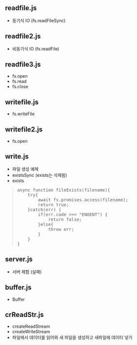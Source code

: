 ## readfile.js
* 동기식 IO (fs.readFileSync)

## readfile2.js
* 비동기식 IO (fs.readFile)

## readfile3.js
* fs.open
* fs.read
* fs.close

## writefile.js
* fs.writeFile

## writefile2.js
* fs.open

## write.js
* 파일 생성 예제
* existsSync (exists는 삭제됨)
* exists
> <pre>
> async function fileExists(filename){
>     try{
>         await fs.promises.access(filename);
>         return true;
>     }catch(err) {
>         if(err.code === "ENOENT") {
>             return false;
>         }else{
>             throw err;
>         }
>     }
> }
> </pre>

## server.js
* 서버 체험 (실패)

## buffer.js
* Buffer

## crReadStr.js
* createReadStream
* createWriteStream
* 파일에서 데이터를 읽어와 새 파일을 생성하고 새파일에 데이터 넣기